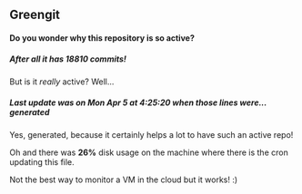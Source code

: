 ## Greengit

#### Do you wonder why this repository is so active?

##### After all it has 18810 commits!

But is it *really* active? Well...

##### Last update was on Mon Apr 5 at 4:25:20 when those lines were... generated

Yes, generated, because it certainly helps a lot to have such an active repo!

Oh and there was **26%** disk usage on the machine
where there is the cron updating this file.

Not the best way to monitor a VM in the cloud but it works! :)
